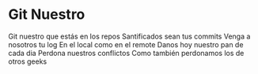 # Git Nuestro

Git nuestro que estás en los repos
Santificados sean tus commits
Venga a nosotros tu log
En el local como en el remote
Danos hoy nuestro pan de cada dia
Perdona nuestros conflictos
Como también perdonamos los de otros geeks

